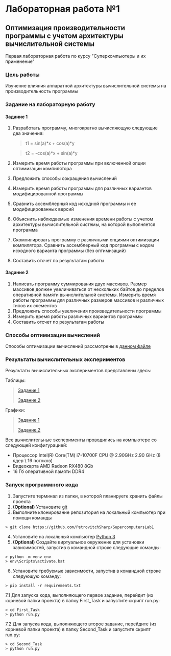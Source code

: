 # Лабораторная работа №1
## Оптимизация производительности программы с учетом архитектуры вычислительной системы
Первая лабораторная работа по курсу "Суперкомпьютеры и их применение"

### Цель работы
Изучение влияния аппаратной архитектуры вычислительной системы на производительность программы

### Задание на лабораторную работу
#### Задание 1

1. Разработать программу, многократно вычисляющую следующие два значения:
            
    > t1 = sin(a)*x + cos(a)*y

    > t2 = -cos(a)*x + sin(a)*y

2. Измерить время работы программы при включенной опции оптимизации компилятора
3. Предложить способы сокращения вычислений
4. Измерить время работы программы для различных вариантов модифицированной программы
5. Сравнить ассемблерный код исходной программы и ее модифицированных версий
6. Объяснить наблюдаемые изменения времени работы с учетом архитектуры вычислительной системы, 
на которой выполняется программа
7. Скомпилировать программу с различными опциями оптимизации компилятора. 
Сравнить ассемблерный код программы с кодом исходного варианта программы (без оптимизаций)
8. Составить отсчет по результатам работы

#### Задание 2

1. Написать программу суммирования двух массивов. 
Размер массивов должен увеличиваться от нескольких байтов до пределов оперативной памяти 
вычислительной системы. Измерить время работы программы для различных размеров массивов и 
различных типов их элементов
2. Предложить способы увеличения произведительности программы
3. Измерить время работы различных вариантов программы
4. Составить отсчет по результатам работы

### Способы оптимизации вычислений

Способы оптимизации вычислений рассмотрены в [данном файле](OPT.md)

### Результаты вычислительных экспериментов

Результаты вычислительных экспериментов представлены здесь:

Таблицы:
> [Задание 1](First_Task/Results/Results.md) 
> 
> [Задание 2](Second_Task/Results/Results.md)


Графики:
> [Задание 1](First_Task/Results/Graphics.md) 
> 
> [Задание 2](Second_Task/Results/Graphics.md)

Все вычислительные эксперименты проводились на компьютере со следующей конфигурацией:
* Процессор Intel(R) Core(TM) i7-10700F CPU @ 2.90GHz   2.90 GHz (8 ядер \ 16 потоков)
* Видеокарта AMD Radeon RX480 8Gb
* 16 Гб оперативной памяти DDR4

### Запуск программного кода

1. Запустите терминал из папки, в которой планируете хранить файлы проекта
2. **(Optional)** Установите [git](https://git-scm.com/book/ru/v2/Введение-Установка-Git)
3. Выполните клонирование репозитория на локальный компьютер при помощи команды  
``` 
> git clone https://github.com/PetrovitchSharp/SupercomputersLab1 
```
4. Установите на локальный компьютер [Python 3](https://www.python.org/downloads/)
5. **(Optional)** Создайте виртуальное окружение для установки зависимостей, запустив в командной строке следующие команды: 
```
> python -m venv env
> env\Scripts\activate.bat 
```
6. Установите требуемые зависимости, запустив в командной строке следующую команду:
```
> pip install -r requirements.txt
```
7.1 Для запуска кода, выполняющего первое задание, перейдит (из корневой папки проекта) в папку First_Task и запустите скрипт run.py:
```
> cd First_Task
> python run.py
```
7.2 Для запуска кода, выполняющего второе задание, перейдите (из корневой папки проекта) в папку Second_Task и запустите скрипт run.py:
```
> cd Second_Task
> python run.py
```
